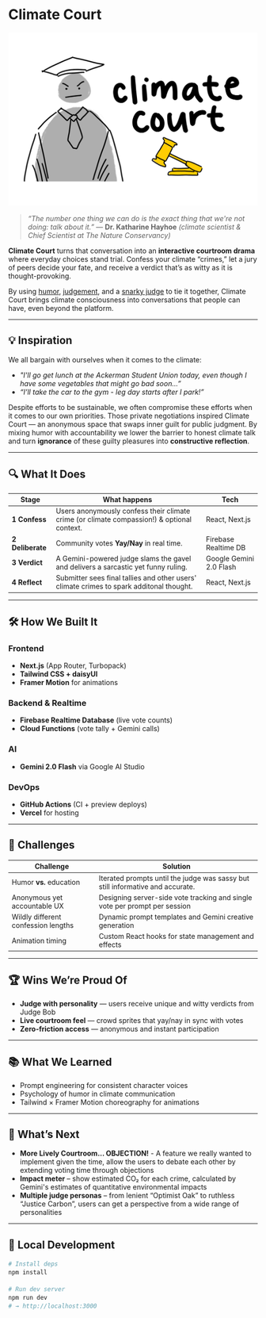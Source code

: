 # Climate Court

![Climate Court Logo](public/logo.png)

> _“The number one thing we can do is the exact thing that we're not doing: talk about it.”_ — **Dr. Katharine Hayhoe** _(climate scientist & Chief Scientist at The Nature Conservancy)_

**Climate Court** turns that conversation into an **interactive courtroom drama** where everyday choices stand trial. Confess your climate “crimes,” let a jury of peers decide your fate, and receive a verdict that’s as witty as it is thought-provoking.

By using <ins>humor</ins>, <ins>judgement</ins>, and a <ins>snarky judge</ins> to tie it together, Climate Court brings climate consciousness into conversations that people can have, even beyond the platform.

---

## 💡 Inspiration

We all bargain with ourselves when it comes to the climate:

- _"I'll go get lunch at the Ackerman Student Union today, even though I have some vegetables that might go bad soon...”_
- _“I’ll take the car to the gym - leg day starts after I park!”_

Despite efforts to be sustainable, we often compromise these efforts when it comes to our own priorities. Those private negotiations inspired Climate Court — an anonymous space that swaps inner guilt for public judgment. By mixing humor with accountability we lower the barrier to honest climate talk and turn **ignorance** of these guilty pleasures into **constructive reflection**.

---

## 🔍 What It Does

| Stage            | What happens                                                                               | Tech                    |
| ---------------- | ------------------------------------------------------------------------------------------ | ----------------------- |
| **1 Confess**    | Users anonymously confess their climate crime (or climate compassion!) & optional context. | React, Next.js          |
| **2 Deliberate** | Community votes **Yay/Nay** in real time.                                                  | Firebase Realtime DB    |
| **3 Verdict**    | A Gemini-powered judge slams the gavel and delivers a sarcastic yet funny ruling.          | Google Gemini 2.0 Flash |
| **4 Reflect**    | Submitter sees final tallies and other users' climate crimes to spark additonal thought.   | React, Next.js          |

---

## 🛠 How We Built It

### Frontend

- **Next.js** (App Router, Turbopack)
- **Tailwind CSS + daisyUI**
- **Framer Motion** for animations

### Backend & Realtime

- **Firebase Realtime Database** (live vote counts)
- **Cloud Functions** (vote tally + Gemini calls)

### AI

- **Gemini 2.0 Flash** via Google AI Studio

### DevOps

- **GitHub Actions** (CI + preview deploys)
- **Vercel** for hosting

---

## 🧩 Challenges

| Challenge                           | Solution                                                                       |
| ----------------------------------- | ------------------------------------------------------------------------------ |
| Humor **vs.** education             | Iterated prompts until the judge was sassy but still informative and accurate. |
| Anonymous yet accountable UX        | Designing server-side vote tracking and single vote per prompt per session     |
| Wildly different confession lengths | Dynamic prompt templates and Gemini creative generation                        |
| Animation timing                    | Custom React hooks for state management and effects                            |

---

## 🏆 Wins We’re Proud Of

- **Judge with personality** — users receive unique and witty verdicts from Judge Bob
- **Live courtroom feel** — crowd sprites that yay/nay in sync with votes
- **Zero-friction access** — anonymous and instant participation

---

## 📚 What We Learned

- Prompt engineering for consistent character voices
- Psychology of humor in climate communication
- Tailwind × Framer Motion choreography for animations

---

## 🚀 What’s Next

- **More Lively Courtroom... OBJECTION!** - A feature we really wanted to implement given the time, allow the users to debate each other by extending voting time through objections
- **Impact meter** – show estimated CO₂ for each crime, calculated by Gemini's estimates of quantitative environmental impacts
- **Multiple judge personas** – from lenient “Optimist Oak” to ruthless “Justice Carbon”, users can get a perspective from a wide range of personalities

---

## 🔧 Local Development

```bash
# Install deps
npm install

# Run dev server
npm run dev
# → http://localhost:3000
```
